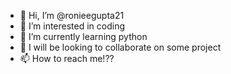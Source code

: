 - 👋 Hi, I’m @ronieegupta21
- 👀 I’m interested in coding
- 🌱 I’m currently learning python
- 💞️ I will be looking to collaborate on some project 
- 📫 How to reach me!??

<!---
ronieegupta21/ronieegupta21 is a ✨ special ✨ repository because its `README.md` (this file) appears on your GitHub profile.
You can click the Preview link to take a look at your changes.
--->
